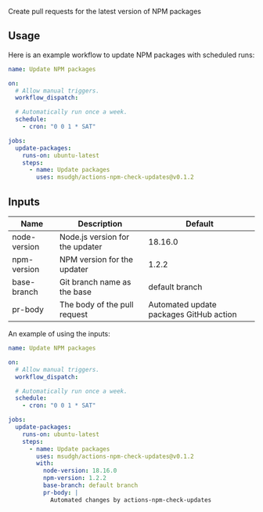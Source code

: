 Create pull requests for the latest version of NPM packages

## Usage
Here is an example workflow to update NPM packages with scheduled runs:

```yaml
name: Update NPM packages

on:
  # Allow manual triggers.
  workflow_dispatch:

  # Automatically run once a week.
  schedule:
    - cron: "0 0 1 * SAT"

jobs:
  update-packages:
    runs-on: ubuntu-latest
    steps:
      - name: Update packages
        uses: msudgh/actions-npm-check-updates@v0.1.2
```

## Inputs
| Name | Description | Default |
| ---- | ----------- | ------- |
| node-version | Node.js version for the updater | 18.16.0 |
| npm-version | NPM version for the updater | 1.2.2 |
| base-branch | Git branch name as the base | default branch |
| pr-body | The body of the pull request | Automated update packages GitHub action |

An example of using the inputs:

```yaml
name: Update NPM packages

on:
  # Allow manual triggers.
  workflow_dispatch:

  # Automatically run once a week.
  schedule:
    - cron: "0 0 1 * SAT"

jobs:
  update-packages:
    runs-on: ubuntu-latest
    steps:
      - name: Update packages
        uses: msudgh/actions-npm-check-updates@v0.1.2
        with:
          node-version: 18.16.0
          npm-version: 1.2.2
          base-branch: default branch
          pr-body: |
            Automated changes by actions-npm-check-updates
```
